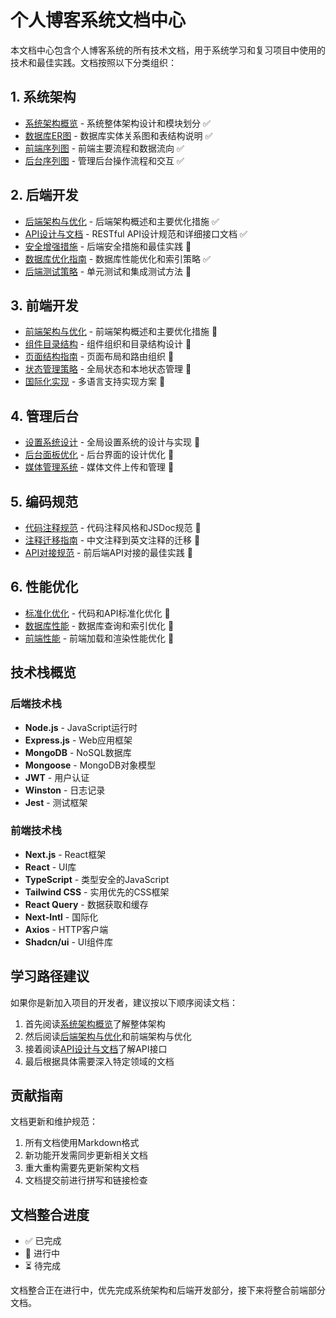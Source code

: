 # 个人博客系统文档中心

本文档中心包含个人博客系统的所有技术文档，用于系统学习和复习项目中使用的技术和最佳实践。文档按照以下分类组织：

## 1. 系统架构

- [系统架构概览](./architecture/System_Architecture_Overview.md) - 系统整体架构设计和模块划分 ✅
- [数据库ER图](./architecture/Database_ER_Diagram.md) - 数据库实体关系图和表结构说明 ✅
- [前端序列图](./architecture/Frontend_Sequence_Diagram.md) - 前端主要流程和数据流向 ✅
- [后台序列图](./architecture/Admin_Sequence_Diagram.md) - 管理后台操作流程和交互 ✅

## 2. 后端开发

- [后端架构与优化](./backend/Backend_Overview.md) - 后端架构概述和主要优化措施 ✅
- [API设计与文档](./backend/API_Documentation.md) - RESTful API设计规范和详细接口文档 ✅
- [安全增强措施](./backend/Security_Enhancements.md) - 后端安全措施和最佳实践 🔄
- [数据库优化指南](./backend/Database_Optimization.md) - 数据库性能优化和索引策略 ✅
- [后端测试策略](./backend/Testing_Strategy.md) - 单元测试和集成测试方法 🔄

## 3. 前端开发

- [前端架构与优化](./frontend/Frontend_Overview.md) - 前端架构概述和主要优化措施 🔄
- [组件目录结构](./frontend/Component_Structure.md) - 组件组织和目录结构设计 🔄
- [页面结构指南](./frontend/Page_Structure.md) - 页面布局和路由组织 🔄
- [状态管理策略](./frontend/State_Management.md) - 全局状态和本地状态管理 🔄
- [国际化实现](./frontend/Internationalization.md) - 多语言支持实现方案 🔄

## 4. 管理后台

- [设置系统设计](./admin/Setting_System.md) - 全局设置系统的设计与实现 🔄
- [后台面板优化](./admin/Admin_Panel_Optimization.md) - 后台界面的设计优化 🔄
- [媒体管理系统](./admin/Media_Management.md) - 媒体文件上传和管理 🔄

## 5. 编码规范

- [代码注释规范](./standards/Code_Comment_Standards.md) - 代码注释风格和JSDoc规范 🔄
- [注释迁移指南](./standards/Comment_Migration_Guide.md) - 中文注释到英文注释的迁移 🔄
- [API对接规范](./standards/API_Integration_Standards.md) - 前后端API对接的最佳实践 🔄

## 6. 性能优化

- [标准化优化](./optimization/Standardization.md) - 代码和API标准化优化 🔄
- [数据库性能](./optimization/Database_Performance.md) - 数据库查询和索引优化 🔄
- [前端性能](./optimization/Frontend_Performance.md) - 前端加载和渲染性能优化 🔄

## 技术栈概览

### 后端技术栈
- **Node.js** - JavaScript运行时
- **Express.js** - Web应用框架
- **MongoDB** - NoSQL数据库
- **Mongoose** - MongoDB对象模型
- **JWT** - 用户认证
- **Winston** - 日志记录
- **Jest** - 测试框架

### 前端技术栈
- **Next.js** - React框架
- **React** - UI库
- **TypeScript** - 类型安全的JavaScript
- **Tailwind CSS** - 实用优先的CSS框架
- **React Query** - 数据获取和缓存
- **Next-Intl** - 国际化
- **Axios** - HTTP客户端
- **Shadcn/ui** - UI组件库

## 学习路径建议

如果你是新加入项目的开发者，建议按以下顺序阅读文档：

1. 首先阅读[系统架构概览](./architecture/System_Architecture_Overview.md)了解整体架构
2. 然后阅读[后端架构与优化](./backend/Backend_Overview.md)和前端架构与优化
3. 接着阅读[API设计与文档](./backend/API_Documentation.md)了解API接口
4. 最后根据具体需要深入特定领域的文档

## 贡献指南

文档更新和维护规范：

1. 所有文档使用Markdown格式
2. 新功能开发需同步更新相关文档
3. 重大重构需要先更新架构文档
4. 文档提交前进行拼写和链接检查

## 文档整合进度

- ✅ 已完成
- 🔄 进行中
- ⏳ 待完成

文档整合正在进行中，优先完成系统架构和后端开发部分，接下来将整合前端部分文档。 